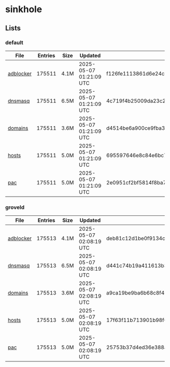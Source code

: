 # sinkhole

## Lists

### default

|File|Entries|Size|Updated|Hash|
|-|-|-|-|-|
|[adblocker](https://raw.githubusercontent.com/groveld/sinkhole/lists/default/adblocker.txt)|175511|4.1M|2025-05-07 01:21:09 UTC|f126fe1113861d6e24cc83eece6a8df13f345ed5de64e2bbf464b482a93974c3|
|[dnsmasq](https://raw.githubusercontent.com/groveld/sinkhole/lists/default/dnsmasq.txt)|175511|6.5M|2025-05-07 01:21:09 UTC|4c719f4b25009da23c219efa51942d059eefa964210108e43c0391a3745ca289|
|[domains](https://raw.githubusercontent.com/groveld/sinkhole/lists/default/domains.txt)|175511|3.6M|2025-05-07 01:21:09 UTC|d4514be6a900ce9fba3916ef016a1cee5f89e62008706d6010f97465a14247da|
|[hosts](https://raw.githubusercontent.com/groveld/sinkhole/lists/default/hosts.txt)|175511|5.0M|2025-05-07 01:21:09 UTC|695597646e8c84e6bc72eed5b96972ed10226f322116ce58cf8df6f22fd85749|
|[pac](https://raw.githubusercontent.com/groveld/sinkhole/lists/default/pac.txt)|175511|5.0M|2025-05-07 01:21:09 UTC|2e0951cf2bf5814f8ba760c7ac3b0cd6f3094a83296142bec8e21339c497580e|

### groveld

|File|Entries|Size|Updated|Hash|
|-|-|-|-|-|
|[adblocker](https://raw.githubusercontent.com/groveld/sinkhole/lists/groveld/adblocker.txt)|175513|4.1M|2025-05-07 02:08:19 UTC|deb81c12d1be0f9134ccf72bb49410478d8e0942dc2a7b9bf5e6e9fc5d0325f0|
|[dnsmasq](https://raw.githubusercontent.com/groveld/sinkhole/lists/groveld/dnsmasq.txt)|175513|6.5M|2025-05-07 02:08:19 UTC|d441c74b19a411613b32f4f4712dfbb58596c527a26717b4fcdff32914563f3b|
|[domains](https://raw.githubusercontent.com/groveld/sinkhole/lists/groveld/domains.txt)|175513|3.6M|2025-05-07 02:08:19 UTC|a9ca19be9ba6b68c8f42b2757e00a6d7fd8e1718ac58baf2b82cef1796aa65ea|
|[hosts](https://raw.githubusercontent.com/groveld/sinkhole/lists/groveld/hosts.txt)|175513|5.0M|2025-05-07 02:08:19 UTC|17f63f11b713901b98f60f0d20a25ad750662488c17d8ce285fc38d030c41b82|
|[pac](https://raw.githubusercontent.com/groveld/sinkhole/lists/groveld/pac.txt)|175513|5.0M|2025-05-07 02:08:19 UTC|25753b37d4ed36e388a8aeaa9f0e81ed8d85c4285ad2d9c7a4445e244069f271|
